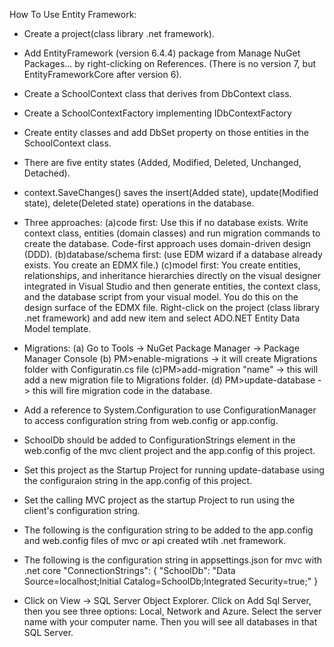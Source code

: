 ﻿How To Use Entity Framework:
- Create a project(class library .net framework).
- Add EntityFramework (version 6.4.4) package from Manage NuGet Packages... by right-clicking on References. (There is no version 7, but EntityFrameworkCore after version 6).
- Create a SchoolContext class that derives from DbContext class.
- Create a SchoolContextFactory implementing IDbContextFactory<SchoolContext>
- Create entity classes and add DbSet property on those entities in the SchoolContext class.
- There are five entity states (Added, Modified, Deleted, Unchanged, Detached).
- context.SaveChanges() saves the insert(Added state), update(Modified state), delete(Deleted state) operations in the database.
- Three approaches: 
	(a)code first: Use this if no database exists. Write context class, entities (domain classes) and run migration commands to 
				   create the database. Code-first approach uses domain-driven design (DDD).
	(b)database/schema first: (use EDM wizard if a database already exists. You create an EDMX file.)
	(c)model first: You create entities, relationships, and inheritance hierarchies directly on the visual designer
					integrated in Visual Studio and then generate entities, the context class, and the database script from your visual model.
					You do this on the design surface of the EDMX file. Right-click on the project (class library .net framework) and add new item
					and select ADO.NET Entity Data Model template.
 
- Migrations: (a) Go to Tools -> NuGet Package Manager -> Package Manager Console (b) PM>enable-migrations -> it will create Migrations folder 
	   with Configuratin.cs file (c)PM>add-migration "name" -> this will add a new migration file to Migrations folder. (d) PM>update-database -> this will fire migration code in the database.
- Add a reference to System.Configuration to use ConfigurationManager to access configuration string from web.config or app.config.
- SchoolDb should be added to ConfigurationStrings element in the web.config of the mvc client project and the app.config of this project.
- Set this project as the Startup Project for running update-database using the configuraion string in the app.config of this project.
- Set the calling MVC project as the startup Project to run using the client's configuration string.
- The following is the configuration string to be added to the app.config and web.config files of mvc or api created wtih .net framework.
      <connectionStrings>
         <add name="SchoolDb"
              connectionString="Data Source=localhost; Initial Catalog=SchoolDb; Integrated Security=True;"
              providerName="System.Data.SqlClient" />
      </connectionStrings>
- The following is the configuration string in appsettings.json for mvc with .net core
  "ConnectionStrings": {
    "SchoolDb": "Data Source=localhost;Initial Catalog=SchoolDb;Integrated Security=true;"
  }
- Click on View -> SQL Server Object Explorer. Click on Add Sql Server, then you see three options: Local, Network and Azure. Select the server name with your computer name.
  Then you will see all databases in that SQL Server.
